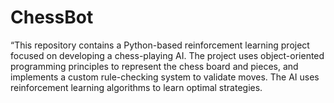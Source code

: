 # ChessBot
“This repository contains a Python-based reinforcement learning project focused on developing a chess-playing AI. The project uses object-oriented programming principles to represent the chess board and pieces, and implements a custom rule-checking system to validate moves. The AI uses reinforcement learning algorithms to learn optimal strategies.
